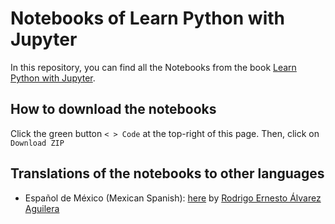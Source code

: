 # Notebooks of Learn Python with Jupyter

In this repository, you can find all the Notebooks from the book [Learn Python with Jupyter](https://learnpythonwithjupyter.com). 

## How to download the notebooks 
Click the green button `< > Code` at the top-right of this page. Then, click on `Download ZIP`

## Translations of the notebooks to other languages
- Español de México (Mexican Spanish): [here](https://github.com/incognia/Notebooks) by [Rodrigo Ernesto Álvarez Aguilera](https://incognia.github.io/)
